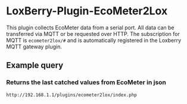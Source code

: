 # LoxBerry-Plugin-EcoMeter2Lox
This plugin collects EcoMeter data from a serial port. All data can be transferred via MQTT or be requested over HTTP. The subscription for MQTT is `ecometer2lox/#` and is automatically registered in the Loxberry MQTT gateway plugin.
## Example query
### Returns the last catched values from EcoMeter in json
`http://192.168.1.1/plugins/ecometer2lox/index.php`